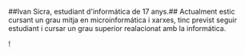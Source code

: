 ##Ivan Sicra, estudiant d'informática de 17 anys.##
Actualment estic cursant un grau mitja en microinformática i xarxes, tinc previst seguir estudiant i cursar un grau superior realacionat amb la informática.

!
